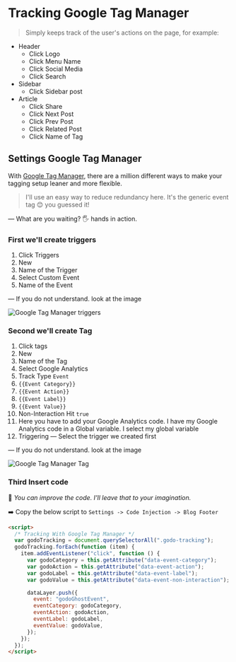 # Tracking Google Tag Manager

> Simply keeps track of the user's actions on the page, for example:

- Header
  - Click Logo
  - Click Menu Name
  - Click Social Media
  - Click Search
- Sidebar
  - Click Sidebar post
- Article
  - Click Share
  - Click Next Post
  - Click Prev Post
  - Click Related Post
  - Click Name of Tag

## Settings Google Tag Manager

With [Google Tag Manager](https://tagmanager.google.com/), there are a million different ways to make your tagging setup leaner and more flexible.

> I'll use an easy way to reduce redundancy here. It's the generic event tag 😊 you guessed it!

— What are you waiting? 🖐 hands in action.

### First we'll create triggers

1. Click Triggers
2. New
3. Name of the Trigger
4. Select Custom Event
5. Name of the Event

— If you do not understand. look at the image

![Google Tag Manager triggers](https://user-images.githubusercontent.com/10253167/105801075-53abc100-5f66-11eb-96f6-555b6d875e72.jpg)

### Second we'll create Tag

1. Click tags
2. New
3. Name of the Tag
4. Select Google Analytics
5. Track Type `Event`
6. `{{Event Category}}`
7. `{{Event Action}}`
8. `{{Event Label}}`
9. `{{Event Value}}`
10. Non-Interaction Hit `true`
11. Here you have to add your Google Analytics code. I have my Google Analytics code in a Global variable. I select my global variable
12. Triggering — Select the trigger we created first

— If you do not understand. look at the image

![Google Tag Manager Tag](https://user-images.githubusercontent.com/10253167/105801192-9d94a700-5f66-11eb-9bac-4d7a6def28be.jpg)

### Third Insert code

🤔 *You can improve the code. I'll leave that to your imagination.*

➡️ Copy the below script to `Settings -> Code Injection -> Blog Footer`

```html
<script>
  /* Tracking With Google Tag Manager */
  var godoTracking = document.querySelectorAll(".godo-tracking");
  godoTracking.forEach(function (item) {
    item.addEventListener("click", function () {
      var godoCategory = this.getAttribute("data-event-category");
      var godoAction = this.getAttribute("data-event-action");
      var godoLabel = this.getAttribute("data-event-label");
      var godoValue = this.getAttribute("data-event-non-interaction");

      dataLayer.push({
        event: "godoGhostEvent",
        eventCategory: godoCategory,
        eventAction: godoAction,
        eventLabel: godoLabel,
        eventValue: godoValue,
      });
    });
  });
</script>
```
